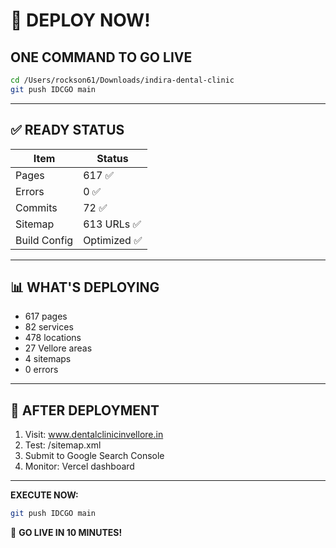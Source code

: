 # 🚀 DEPLOY NOW!

## **ONE COMMAND TO GO LIVE**

```bash
cd /Users/rockson61/Downloads/indira-dental-clinic
git push IDCGO main
```

---

## ✅ **READY STATUS**

| Item | Status |
|------|--------|
| Pages | 617 ✅ |
| Errors | 0 ✅ |
| Commits | 72 ✅ |
| Sitemap | 613 URLs ✅ |
| Build Config | Optimized ✅ |

---

## 📊 **WHAT'S DEPLOYING**

- 617 pages
- 82 services
- 478 locations
- 27 Vellore areas
- 4 sitemaps
- 0 errors

---

## 🎯 **AFTER DEPLOYMENT**

1. Visit: www.dentalclinicinvellore.in
2. Test: /sitemap.xml
3. Submit to Google Search Console
4. Monitor: Vercel dashboard

---

**EXECUTE NOW:**
```bash
git push IDCGO main
```

🎉 **GO LIVE IN 10 MINUTES!**

